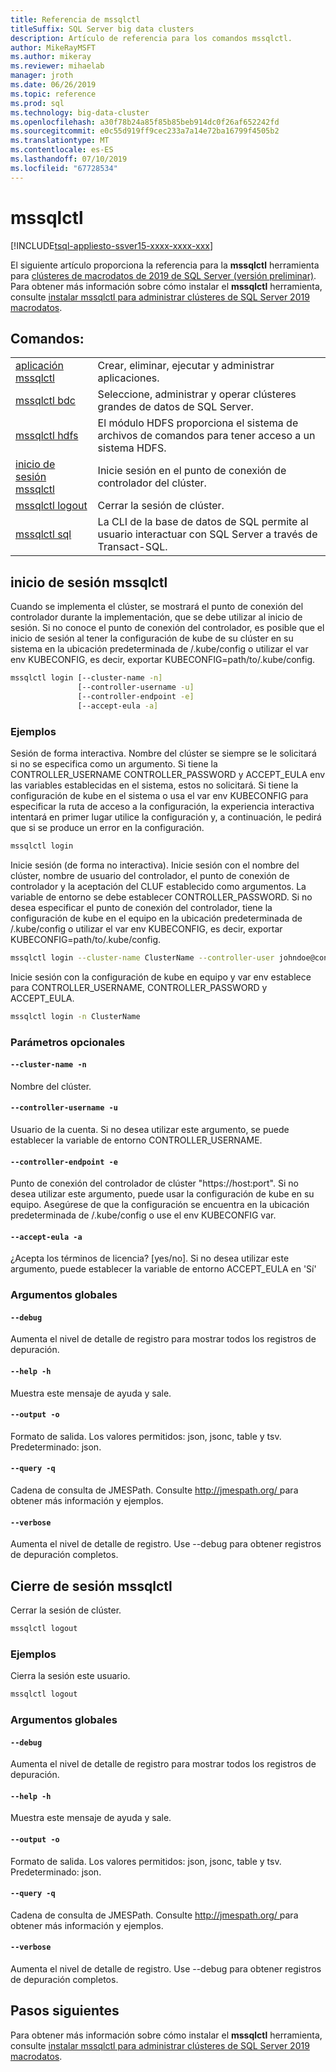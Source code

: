 ```yaml
---
title: Referencia de mssqlctl
titleSuffix: SQL Server big data clusters
description: Artículo de referencia para los comandos mssqlctl.
author: MikeRayMSFT
ms.author: mikeray
ms.reviewer: mihaelab
manager: jroth
ms.date: 06/26/2019
ms.topic: reference
ms.prod: sql
ms.technology: big-data-cluster
ms.openlocfilehash: a30f78b24a85f85b85beb914dc0f26af652242fd
ms.sourcegitcommit: e0c55d919ff9cec233a7a14e72ba16799f4505b2
ms.translationtype: MT
ms.contentlocale: es-ES
ms.lasthandoff: 07/10/2019
ms.locfileid: "67728534"
---
```

# <a name="mssqlctl"></a>mssqlctl

[!INCLUDE[tsql-appliesto-ssver15-xxxx-xxxx-xxx](../includes/tsql-appliesto-ssver15-xxxx-xxxx-xxx.md)]

El siguiente artículo proporciona la referencia para la **mssqlctl** herramienta para [clústeres de macrodatos de 2019 de SQL Server (versión preliminar)](big-data-cluster-overview.md). Para obtener más información sobre cómo instalar el **mssqlctl** herramienta, consulte [instalar mssqlctl para administrar clústeres de SQL Server 2019 macrodatos](deploy-install-mssqlctl.md).

## <a name="commands"></a>Comandos:
|     |     |
| --- | --- |
|[aplicación mssqlctl](reference-mssqlctl-app.md) | Crear, eliminar, ejecutar y administrar aplicaciones. |
|[mssqlctl bdc](reference-mssqlctl-bdc.md) | Seleccione, administrar y operar clústeres grandes de datos de SQL Server. |
|[mssqlctl hdfs](reference-mssqlctl-hdfs.md) | El módulo HDFS proporciona el sistema de archivos de comandos para tener acceso a un sistema HDFS. |
[inicio de sesión mssqlctl](#mssqlctl-login) | Inicie sesión en el punto de conexión de controlador del clúster.
[mssqlctl logout](#mssqlctl-logout) | Cerrar la sesión de clúster.
|[mssqlctl sql](reference-mssqlctl-sql.md) | La CLI de la base de datos de SQL permite al usuario interactuar con SQL Server a través de Transact-SQL. |
## <a name="mssqlctl-login"></a>inicio de sesión mssqlctl
Cuando se implementa el clúster, se mostrará el punto de conexión del controlador durante la implementación, que se debe utilizar al inicio de sesión.  Si no conoce el punto de conexión del controlador, es posible que el inicio de sesión al tener la configuración de kube de su clúster en su sistema en la ubicación predeterminada de <user home>/.kube/config o utilizar el var env KUBECONFIG, es decir, exportar KUBECONFIG=path/to/.kube/config.
```bash
mssqlctl login [--cluster-name -n] 
               [--controller-username -u]  
               [--controller-endpoint -e]  
               [--accept-eula -a]
```
### <a name="examples"></a>Ejemplos
Sesión de forma interactiva. Nombre del clúster se siempre se le solicitará si no se especifica como un argumento. Si tiene la CONTROLLER_USERNAME CONTROLLER_PASSWORD y ACCEPT_EULA env las variables establecidas en el sistema, estos no solicitará. Si tiene la configuración de kube en el sistema o usa el var env KUBECONFIG para especificar la ruta de acceso a la configuración, la experiencia interactiva intentará en primer lugar utilice la configuración y, a continuación, le pedirá que si se produce un error en la configuración.
```bash
mssqlctl login
```
Inicie sesión (de forma no interactiva). Inicie sesión con el nombre del clúster, nombre de usuario del controlador, el punto de conexión de controlador y la aceptación del CLUF establecido como argumentos. La variable de entorno se debe establecer CONTROLLER_PASSWORD.  Si no desea especificar el punto de conexión del controlador, tiene la configuración de kube en el equipo en la ubicación predeterminada de <user home>/.kube/config o utilizar el var env KUBECONFIG, es decir, exportar KUBECONFIG=path/to/.kube/config.
```bash
mssqlctl login --cluster-name ClusterName --controller-user johndoe@contoso.com  --controller-endpoint https://<ip>:30080 --accept-eula yes
```
Inicie sesión con la configuración de kube en equipo y var env establece para CONTROLLER_USERNAME, CONTROLLER_PASSWORD y ACCEPT_EULA.
```bash
mssqlctl login -n ClusterName
```
### <a name="optional-parameters"></a>Parámetros opcionales
#### `--cluster-name -n`
Nombre del clúster.
#### `--controller-username -u`
Usuario de la cuenta. Si no desea utilizar este argumento, se puede establecer la variable de entorno CONTROLLER_USERNAME.
#### `--controller-endpoint -e`
Punto de conexión del controlador de clúster "https://host:port". Si no desea utilizar este argumento, puede usar la configuración de kube en su equipo. Asegúrese de que la configuración se encuentra en la ubicación predeterminada de <user home>/.kube/config o use el env KUBECONFIG var.
#### `--accept-eula -a`
¿Acepta los términos de licencia? [yes/no]. Si no desea utilizar este argumento, puede establecer la variable de entorno ACCEPT_EULA en 'Sí'
### <a name="global-arguments"></a>Argumentos globales
#### `--debug`
Aumenta el nivel de detalle de registro para mostrar todos los registros de depuración.
#### `--help -h`
Muestra este mensaje de ayuda y sale.
#### `--output -o`
Formato de salida.  Los valores permitidos: json, jsonc, table y tsv.  Predeterminado: json.
#### `--query -q`
Cadena de consulta de JMESPath. Consulte [ http://jmespath.org/ ](http://jmespath.org/]) para obtener más información y ejemplos.
#### `--verbose`
Aumenta el nivel de detalle de registro. Use --debug para obtener registros de depuración completos.
## <a name="mssqlctl-logout"></a>Cierre de sesión mssqlctl
Cerrar la sesión de clúster.
```bash
mssqlctl logout 
```
### <a name="examples"></a>Ejemplos
Cierra la sesión este usuario.
```bash
mssqlctl logout
```
### <a name="global-arguments"></a>Argumentos globales
#### `--debug`
Aumenta el nivel de detalle de registro para mostrar todos los registros de depuración.
#### `--help -h`
Muestra este mensaje de ayuda y sale.
#### `--output -o`
Formato de salida.  Los valores permitidos: json, jsonc, table y tsv.  Predeterminado: json.
#### `--query -q`
Cadena de consulta de JMESPath. Consulte [ http://jmespath.org/ ](http://jmespath.org/]) para obtener más información y ejemplos.
#### `--verbose`
Aumenta el nivel de detalle de registro. Use --debug para obtener registros de depuración completos.

## <a name="next-steps"></a>Pasos siguientes

Para obtener más información sobre cómo instalar el **mssqlctl** herramienta, consulte [instalar mssqlctl para administrar clústeres de SQL Server 2019 macrodatos](deploy-install-mssqlctl.md).